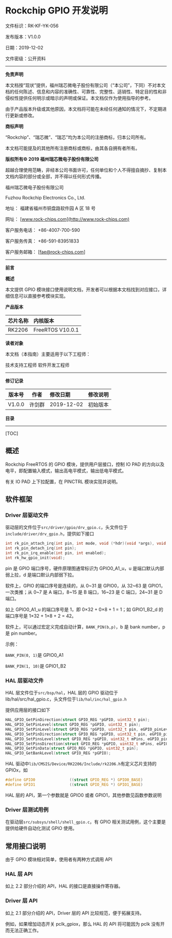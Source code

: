 # Rockchip GPIO 开发说明

文件标识：RK-KF-YK-056

发布版本：V1.0.0

日期：2019-12-02

文件密级：公开资料

---

**免责声明**

本文档按“现状”提供，福州瑞芯微电子股份有限公司（“本公司”，下同）不对本文档的任何陈述、信息和内容的准确性、可靠性、完整性、适销性、特定目的性和非侵权性提供任何明示或暗示的声明或保证。本文档仅作为使用指导的参考。

由于产品版本升级或其他原因，本文档将可能在未经任何通知的情况下，不定期进行更新或修改。

**商标声明**

“Rockchip”、“瑞芯微”、“瑞芯”均为本公司的注册商标，归本公司所有。

本文档可能提及的其他所有注册商标或商标，由其各自拥有者所有。

**版权所有© 2019 福州瑞芯微电子股份有限公司**

超越合理使用范畴，非经本公司书面许可，任何单位和个人不得擅自摘抄、复制本文档内容的部分或全部，并不得以任何形式传播。

福州瑞芯微电子股份有限公司

Fuzhou Rockchip Electronics Co., Ltd.

地址：     福建省福州市铜盘路软件园 A 区 18 号

网址：     [www.rock-chips.com](http://www.rock-chips.com)

客户服务电话： +86-4007-700-590

客户服务传真： +86-591-83951833

客户服务邮箱： [fae@rock-chips.com]

---

**前言**

**概述**

本文提供 GPIO 模块接口使用说明文档，开发者可以根据本文档找到对应接口，详细信息可以直接参考模块实现。

**产品版本**

| **芯片名称** | **内核版本**     |
| ------------ | :--------------- |
| RK2206       | FreeRTOS V10.0.1 |

**读者对象**

本文档（本指南）主要适用于以下工程师：

技术支持工程师
软件开发工程师

---

**修订记录**

| **版本号** | **作者** | **修改日期** | **修改说明** |
| ---------- | -------- | :----------- | ------------ |
| V1.0.0     | 许剑群   | 2019-12-02   | 初始版本     |

**目录**

---

[TOC]

## 概述

Rockchip FreeRTOS 的 GPIO 模块，提供用户层接口，控制 IO PAD 的方向以及电平，即配置输入模式，输出高电平模式，输出低电平模式。

有关 IO PAD 上下拉配置，在 PINCTRL 模块实现并说明。

## 软件框架

### Driver 层驱动文件

驱动层的文件位于`src/driver/gpio/drv_gpio.c`，头文件位于`include/driver/drv_gpio.h`，提供如下接口

```C
int rk_pin_attach_irq(int pin, int mode, void (*hdr)(void *args), void *args);
int rk_pin_detach_irq(int pin);
int rk_pin_irq_enable(int pin, int enabled);
int rk_hw_gpio_init(void);
```

pin 是 GPIO 端口序号，硬件原理图通常标识为 GPIO0_A1_u，u 是端口默认内部弱上拉，d 是端口默认内部弱下拉。

软件上，GPIO 的端口序号是连续的，从 0~31 是 GPIO0，从 32~63 是 GPIO1，一次类推；从 0~7 是 A 端口，8~15 是 B 端口，16~23 是 C 端口，24~31 是 D 端口。

如上 GPIO0_A1_u 的端口序号是 1，即 0×32 + 0×8 + 1 = 1；如 GPIO1_B2_d 的端口序号是 1×32 + 1×8 + 2 = 42。

软件上，可以通过宏定义完成自动计算，`BANK_PIN(b,p)`，b 是 bank number，p 是 pin number。

示例：

`BANK_PIN(0, 1)`是 GPIO0_A1

`BANK_PIN(1, 10)`是 GPIO1_B2

### HAL 层驱动文件

HAL 层文件位于`src/bsp/hal`，HAL 层的 GPIO 驱动位于 lib/hal/src/hal_gpio.c，头文件位于`lib/hal/inc/hal_gpio.h`

提供应用层的接口如下

```C
HAL_GPIO_GetPinDirection(struct GPIO_REG *pGPIO, uint32_t pin);
HAL_GPIO_GetPinLevel(struct GPIO_REG *pGPIO, uint32_t pin);
HAL_GPIO_SetPinLevel(struct GPIO_REG *pGPIO, uint32_t pin, eGPIO_pinLevel pinLevel);
HAL_GPIO_SetPinDirection(struct GPIO_REG *pGPIO, uint32_t pin, eGPIO_pinDirection pinDir);
HAL_GPIO_SetPinsLevel(struct GPIO_REG *pGPIO, uint32_t mPins, eGPIO_pinLevel pinLevel);
HAL_GPIO_SetPinsDirection(struct GPIO_REG *pGPIO, uint32_t mPins, eGPIO_pinDirection pinDir);
HAL_GPIO_GetPinData(struct GPIO_REG *pGPIO, uint32_t pin);
HAL_GPIO_GetBankLevel(struct GPIO_REG *pGPIO);
```

HAL 驱动中`lib/CMSIS/Device/RK2206/Include/rk2206.h`有定义芯片支持的 GPIOx，如

```C
#define GPIO0               ((struct GPIO_REG *) GPIO0_BASE)
#define GPIO1               ((struct GPIO_REG *) GPIO1_BASE)
```

HAL 层的 API，第一个参数就是 GPIO0 或者 GPIO1，其他参数见函数参数说明

### Driver 层测试用例

在驱动层`src/subsys/shell/shell_gpio.c`，有 GPIO 相关测试用例，这个主要是提供给硬件自动化测试 GPIO 使用。

## 常用接口说明

由于 GPIO 模块相对简单，使用者有两种方式调用 API

### HAL 层 API

如上 2.2 部分介绍的 API，HAL 的接口是直接操作寄存器。

### Driver 层 API

如上 2.1 部分介绍的 API，Driver 层的 API 比较规范，便于拓展支持。

例如，如果增加动态开关 pclk_gpiox，那么 HAL 的 API 将可能因为 pclk 没有开而无法正确工作。
